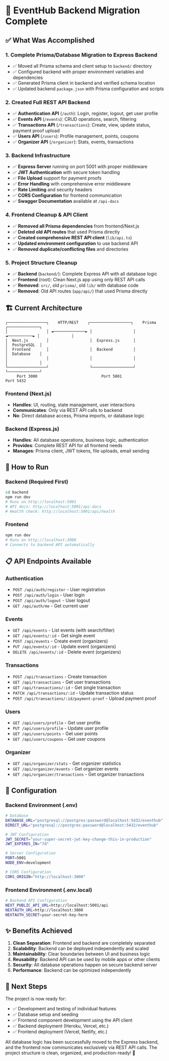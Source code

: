 # 🎯 EventHub Backend Migration Complete

## ✅ What Was Accomplished

### 1. **Complete Prisma/Database Migration to Express Backend**
- ✅ Moved all Prisma schema and client setup to `backend/` directory
- ✅ Configured backend with proper environment variables and dependencies
- ✅ Generated Prisma client in backend and verified schema location
- ✅ Updated backend `package.json` with Prisma configuration and scripts

### 2. **Created Full REST API Backend**
- ✅ **Authentication API** (`/auth`): Login, register, logout, get user profile
- ✅ **Events API** (`/events`): CRUD operations, search, filtering
- ✅ **Transactions API** (`/transactions`): Create, view, update status, payment proof upload
- ✅ **Users API** (`/users`): Profile management, points, coupons
- ✅ **Organizer API** (`/organizer`): Stats, events, transactions

### 3. **Backend Infrastructure**
- ✅ **Express Server** running on port 5001 with proper middleware
- ✅ **JWT Authentication** with secure token handling
- ✅ **File Upload** support for payment proofs
- ✅ **Error Handling** with comprehensive error middleware
- ✅ **Rate Limiting** and security headers
- ✅ **CORS Configuration** for frontend communication
- ✅ **Swagger Documentation** available at `/api-docs`

### 4. **Frontend Cleanup & API Client**
- ✅ **Removed all Prisma dependencies** from frontend/Next.js
- ✅ **Deleted old API routes** that used Prisma directly
- ✅ **Created comprehensive REST API client** (`lib/api.ts`)
- ✅ **Updated environment configuration** to use backend API
- ✅ **Removed duplicate/conflicting files** and directories

### 5. **Project Structure Cleanup**
- ✅ **Backend** (`backend/`): Complete Express API with all database logic
- ✅ **Frontend** (root): Clean Next.js app using only REST API calls
- ✅ **Removed**: `src/`, old `prisma/`, old `lib/` with database code
- ✅ **Removed**: Old API routes (`app/api/`) that used Prisma directly

## 🏗️ Current Architecture

```
┌─────────────────┐    HTTP/REST    ┌──────────────────┐    Prisma    ┌──────────────┐
│                 │ ◄──────────────► │                  │ ◄───────────► │              │
│  Next.js        │                  │  Express.js      │               │  PostgreSQL  │
│  Frontend       │                  │  Backend         │               │  Database    │
│                 │                  │                  │               │              │
└─────────────────┘                  └──────────────────┘               └──────────────┘
     Port 3000                            Port 5001                          Port 5432
```

### Frontend (Next.js)
- **Handles**: UI, routing, state management, user interactions
- **Communicates**: Only via REST API calls to backend
- **No**: Direct database access, Prisma imports, or database logic

### Backend (Express.js)
- **Handles**: All database operations, business logic, authentication
- **Provides**: Complete REST API for all frontend needs
- **Manages**: Prisma client, JWT tokens, file uploads, email sending

## 🚀 How to Run

### Backend (Required First)
```bash
cd backend
npm run dev
# Runs on http://localhost:5001
# API docs: http://localhost:5001/api-docs
# Health check: http://localhost:5001/api/health
```

### Frontend
```bash
npm run dev
# Runs on http://localhost:3000
# Connects to backend API automatically
```

## 📋 API Endpoints Available

### Authentication
- `POST /api/auth/register` - User registration
- `POST /api/auth/login` - User login
- `POST /api/auth/logout` - User logout
- `GET /api/auth/me` - Get current user

### Events
- `GET /api/events` - List events (with search/filter)
- `GET /api/events/:id` - Get single event
- `POST /api/events` - Create event (organizers)
- `PUT /api/events/:id` - Update event (organizers)
- `DELETE /api/events/:id` - Delete event (organizers)

### Transactions
- `POST /api/transactions` - Create transaction
- `GET /api/transactions` - Get user transactions
- `GET /api/transactions/:id` - Get single transaction
- `PATCH /api/transactions/:id` - Update transaction status
- `POST /api/transactions/:id/payment-proof` - Upload payment proof

### Users
- `GET /api/users/profile` - Get user profile
- `PUT /api/users/profile` - Update user profile
- `GET /api/users/points` - Get user points
- `GET /api/users/coupons` - Get user coupons

### Organizer
- `GET /api/organizer/stats` - Get organizer statistics
- `GET /api/organizer/events` - Get organizer events
- `GET /api/organizer/transactions` - Get organizer transactions

## 🔧 Configuration

### Backend Environment (.env)
```bash
# Database
DATABASE_URL="postgresql://postgres:password@localhost:5432/eventhub"
DIRECT_URL="postgresql://postgres:password@localhost:5432/eventhub"

# JWT Configuration
JWT_SECRET="your-super-secret-jwt-key-change-this-in-production"
JWT_EXPIRES_IN="7d"

# Server Configuration
PORT=5001
NODE_ENV=development

# CORS Configuration
CORS_ORIGIN="http://localhost:3000"
```

### Frontend Environment (.env.local)
```bash
# Backend API Configuration
NEXT_PUBLIC_API_URL=http://localhost:5001/api
NEXTAUTH_URL=http://localhost:3000
NEXTAUTH_SECRET=your-secret-key-here
```

## ✨ Benefits Achieved

1. **Clean Separation**: Frontend and backend are completely separated
2. **Scalability**: Backend can be deployed independently and scaled
3. **Maintainability**: Clear boundaries between UI and business logic
4. **Reusability**: Backend API can be used by mobile apps or other clients
5. **Security**: All database operations happen on secure backend server
6. **Performance**: Backend can be optimized independently

## 🎯 Next Steps

The project is now ready for:
- ✅ Development and testing of individual features
- ✅ Database setup and seeding
- ✅ Frontend component development using the API client
- ✅ Backend deployment (Heroku, Vercel, etc.)
- ✅ Frontend deployment (Vercel, Netlify, etc.)

All database logic has been successfully moved to the Express backend, and the frontend now communicates exclusively via REST API calls. The project structure is clean, organized, and production-ready! 🚀
